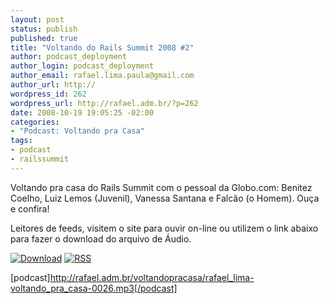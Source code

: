 ```yaml
--- 
layout: post
status: publish
published: true
title: "Voltando do Rails Summit 2008 #2"
author: podcast_deployment
author_login: podcast_deployment
author_email: rafael.lima.paula@gmail.com
author_url: http://
wordpress_id: 262
wordpress_url: http://rafael.adm.br/?p=262
date: 2008-10-19 19:05:25 -02:00
categories: 
- "Podcast: Voltando pra Casa"
tags: 
- podcast
- railssummit
---
```

Voltando pra casa do Rails Summit com o pessoal da Globo.com: Benitez Coelho, Luiz Lemos (Juvenil), Vanessa Santana e Falcão (o Homem). Ouça e confira!

Leitores de feeds, visitem o site para ouvir on-line ou utilizem o link abaixo para fazer o download do arquivo de Áudio.

<a class="noborder" href="http://rafael.adm.br/voltandopracasa/rafael_lima-voltando_pra_casa-0026.mp3" title="Download"><img src="http://rafael.adm.br/images/download_green.gif" border="0" alt="Download" /></a> <a class="noborder" href="http://feeds.feedburner.com/rafael_lima_podcast" title="RSS"><img src="http://rafael.adm.br/images/icn-feed-16x16.png" border="0" alt="RSS" /></a>

[podcast]http://rafael.adm.br/voltandopracasa/rafael_lima-voltando_pra_casa-0026.mp3[/podcast]
